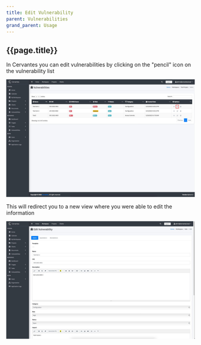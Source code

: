```yaml
---
title: Edit Vulnerability
parent: Vulnerabilities
grand_parent: Usage
---
```


## {{page.title}}

In Cervantes you can edit vulnerabilities by clicking on the "pencil" icon on the vulnerability list

![Vulnerabilities Edit](../../assets/images/vulnerabilities/edit-vuln-list.jpeg)

This will redirect you to a new view where you were able to edit the information

![Vulnerabilities Edit](../../assets/images/vulnerabilities/edit-vuln.jpeg)